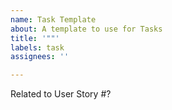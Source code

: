 ```yaml
---
name: Task Template
about: A template to use for Tasks
title: '""'
labels: task
assignees: ''

---
```


Related to User Story #?
